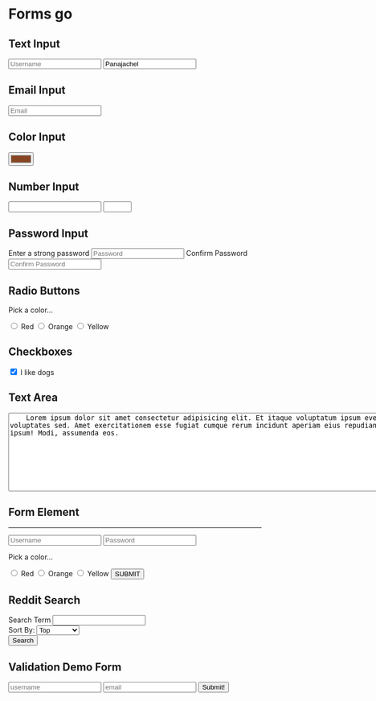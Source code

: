 <!DOCTYPE html>
<html lang="en">

<head>
  <meta charset="UTF-8">
  <meta name="viewport" content="width=device-width, initial-scale=1.0">
  <meta http-equiv="X-UA-Compatible" content="ie=edge">
  <title>Forms Demo</title>
</head>

<body>
  <h1>Forms go</h1>
  <h2>Text Input</h2>
  <input type="text" placeholder="Username" />
  <input type="text" placeholder="City" value="Panajachel" />
  <h2>Email Input</h2>
  <input type="email" placeholder="Email" />
  <h2>Color Input</h2>
  <input type="color" value="#874623">
  <h2>Number Input</h2>
  <input type="number">
  <input type="number" min="1" max="10" step="2">
  <h2>Password Input</h2>
  <label for="password">Enter a strong password</label>
  <input type="password" placeholder="Password" id="password">
  <label for="confirm">Confirm Password</label>
  <input type="password" placeholder="Confirm Password" id="confirm">

  <h2>Radio Buttons</h2>
  <p>Pick a color...</p>
  <input type="radio" id="red" name="color">
  <label for="red">Red</label>
  <input type="radio" id="orange" name="color">
  <label for="orange">Orange</label>
  <input type="radio" id="yellow" name="color">
  <label for="yellow">Yellow</label>

  <h2>Checkboxes</h2>
  <input type="checkbox" id="likesdogs" checked>
  <label for="likesdogs">I like dogs</label>

  <h2>Text Area</h2>
  <textarea name="" id="" cols="100" rows="10">
    Lorem ipsum dolor sit amet consectetur adipisicing elit. Et itaque voluptatum ipsum eveniet voluptates sed. Amet exercitationem esse fugiat cumque rerum incidunt aperiam eius repudiandae neque ipsum! Modi, assumenda eos.
  </textarea>
  <h2>Form Element</h2>
  <hr>
  <form action="http://www.google.com">
    <input type="text" placeholder="Username" name="usr">
    <input type="password" placeholder="Password" name="pass">
    <p>Pick a color...</p>
    <input type="radio" id="red" name="color" value="red">
    <label for="red">Red</label>
    <input type="radio" id="orange" name="color" value="orange">
    <label for="orange">Orange</label>
    <input type="radio" id="yellow" name="color" value="yellow">
    <label for="yellow">Yellow</label>
    <button>SUBMIT</button>
  </form>
  <h2>Reddit Search</h2>
  <form action="https://www.reddit.com/search/">
    <div>
      <label for="search">Search Term</label>
      <input type="text" name="q" id="search" />
    </div>
    <div>
      <label for="sort">Sort By:</label>
      <select name="sort" id="sort">
        <option value="top">Top</option>
        <option value="new">New</option>
        <option value="relevance">Relevance</option>
      </select>
    </div>
    <input type="submit" value="Search" />
  </form>

  <h2>Validation Demo Form</h2>
  <form action="">
    <input type="text" placeholder="username" required minlength="4">
    <input type="email" placeholder="email" required>
    <button>Submit!</button>
  </form>
</body>

</html>